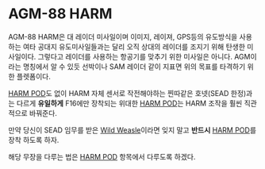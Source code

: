 # AGM-88 HARM

AGM-88 HARM은 대 레이더 미사일이며 이미지, 레이져, GPS등의 유도방식을 사용하는 여타 공대지 유도미사일들과는 달리 오직 상대의 레이더를 조지기 위해 탄생한 미사일이다. 그렇다고 레이더를 사용하는 항공기를 맞추기 위한 미사일은 아니다. AGM이라는 명칭에서 알 수 있듯 선박이나 SAM 레이더 같이 지표면 위의 목표를 타격하기 위한 플렛폼이다.


[HARM POD](/f16/무장/PODS/HARM_POD)도 없이 HARM 자체 센서로 작전해야하는 찐따같은 호넷(SEAD 한정)과는 다르게 **유일하게** F16에만 장착되는 위대한 [HARM POD](/f16/무장/PODS/HARM_POD)는 HARM 조작을 훨씬 직관적으로 바꿔준다. 

만약 당신이 SEAD 임무를 받은 [Wild Weasle](/가이드/용어사전)이라면 잊지 말고 **반드시** [HARM POD](/f16/무장/PODS/HARM_POD)를 장착 하도록 하자.

해당 무장을 다루는 법은 [HARM POD](/f16/무장/PODS/HARM_POD) 항목에서 다루도록 하겠다.
